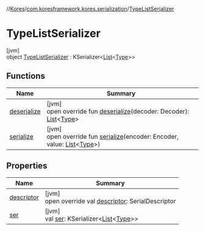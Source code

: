 //[Kores](../../../index.md)/[com.koresframework.kores.serialization](../index.md)/[TypeListSerializer](index.md)

# TypeListSerializer

[jvm]\
object [TypeListSerializer](index.md) : KSerializer<[List](https://kotlinlang.org/api/latest/jvm/stdlib/kotlin.collections/-list/index.html)<[Type](https://docs.oracle.com/javase/8/docs/api/java/lang/reflect/Type.html)>>

## Functions

| Name | Summary |
|---|---|
| [deserialize](deserialize.md) | [jvm]<br>open override fun [deserialize](deserialize.md)(decoder: Decoder): [List](https://kotlinlang.org/api/latest/jvm/stdlib/kotlin.collections/-list/index.html)<[Type](https://docs.oracle.com/javase/8/docs/api/java/lang/reflect/Type.html)> |
| [serialize](serialize.md) | [jvm]<br>open override fun [serialize](serialize.md)(encoder: Encoder, value: [List](https://kotlinlang.org/api/latest/jvm/stdlib/kotlin.collections/-list/index.html)<[Type](https://docs.oracle.com/javase/8/docs/api/java/lang/reflect/Type.html)>) |

## Properties

| Name | Summary |
|---|---|
| [descriptor](descriptor.md) | [jvm]<br>open override val [descriptor](descriptor.md): SerialDescriptor |
| [ser](ser.md) | [jvm]<br>val [ser](ser.md): KSerializer<[List](https://kotlinlang.org/api/latest/jvm/stdlib/kotlin.collections/-list/index.html)<[Type](https://docs.oracle.com/javase/8/docs/api/java/lang/reflect/Type.html)>> |
